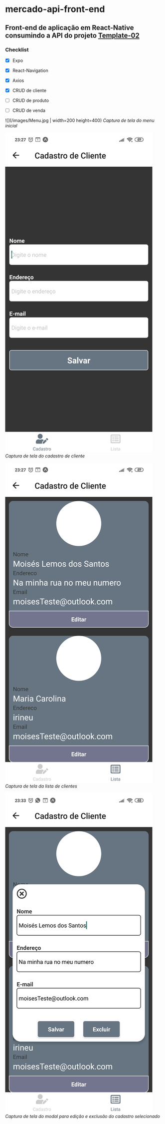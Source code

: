 # mercado-api-front-end

## Front-end de aplicação em React-Native consumindo a API do projeto [Template-02](https://github.com/MoisesLemos-code/Template-02-API-REST-Nodejs)


### Checklist
- [x] Expo
- [x] React-Navigation
- [x] Axios
- [x] CRUD de cliente
- [ ] CRUD de produto
- [ ] CRUD de venda



![](/images/Menu.jpg | width=200 height=400)
*Captura de tela do menu inicial*

![](/images/Cliente.jpg)
*Captura de tela do cadastro de cliente*

![](/images/Cliente_lista.jpg)
*Captura de tela da lista de clientes*

![](/images/Cliente_lista_modal.jpg)
*Captura de tela do modal para edição e exclusão do cadastro selecionado*
